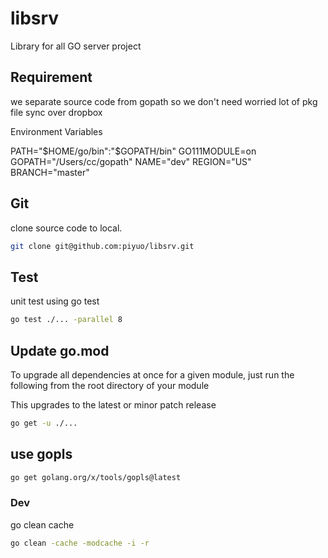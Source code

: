 # libsrv

Library for all GO server project

## Requirement

we separate source code from gopath so we don't need worried lot of pkg file sync over dropbox

Environment Variables

PATH="$HOME/go/bin":"$GOPATH/bin"
GO111MODULE=on
GOPATH="/Users/cc/gopath"
NAME="dev"
REGION="US"
BRANCH="master"

## Git

clone source code to local.

```bash
git clone git@github.com:piyuo/libsrv.git
```

## Test

unit test using go test

```bash
go test ./... -parallel 8
```

## Update go.mod

To upgrade all dependencies at once for a given module, just run the following from the root directory of your module

This upgrades to the latest or minor patch release

```bash
go get -u ./...
```

## use gopls

```bash
go get golang.org/x/tools/gopls@latest
```

### Dev

go clean cache

```bash
go clean -cache -modcache -i -r
```
